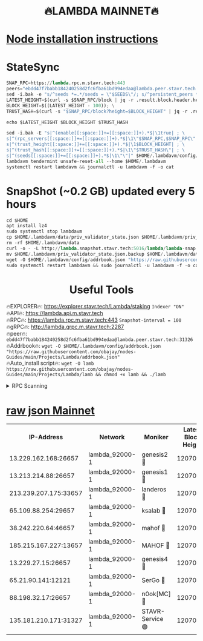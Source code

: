 <h1 align="center"> 🔥LAMBDA MAINNET🔥</h1>


[Node installation instructions](https://github.com/obajay/nodes-Guides/tree/main/Projects/Lambda)
=


# StateSync
```python
SNAP_RPC=https://lambda.rpc.m.stavr.tech:443
peers="ebdd47f7babb184240258d2fc6fba61bd994edaa@lambda.peer.stavr.tech:31326" 
sed -i.bak -e "s/^seeds *=.*/seeds = \"$SEEDS\"/; s/^persistent_peers *=.*/persistent_peers = \"$PEERS\"/" $HOME/.lambdavm/config/config.toml
LATEST_HEIGHT=$(curl -s $SNAP_RPC/block | jq -r .result.block.header.height); \
BLOCK_HEIGHT=$((LATEST_HEIGHT - 100)); \
TRUST_HASH=$(curl -s "$SNAP_RPC/block?height=$BLOCK_HEIGHT" | jq -r .result.block_id.hash)

echo $LATEST_HEIGHT $BLOCK_HEIGHT $TRUST_HASH

sed -i.bak -E "s|^(enable[[:space:]]+=[[:space:]]+).*$|\1true| ; \
s|^(rpc_servers[[:space:]]+=[[:space:]]+).*$|\1\"$SNAP_RPC,$SNAP_RPC\"| ; \
s|^(trust_height[[:space:]]+=[[:space:]]+).*$|\1$BLOCK_HEIGHT| ; \
s|^(trust_hash[[:space:]]+=[[:space:]]+).*$|\1\"$TRUST_HASH\"| ; \
s|^(seeds[[:space:]]+=[[:space:]]+).*$|\1\"\"|" $HOME/.lambdavm/config/config.toml
lambdavm tendermint unsafe-reset-all --home $HOME/.lambdavm
systemctl restart lambdavm && journalctl -u lambdavm -f -o cat

```
# SnapShot (~0.2 GB) updated every 5 hours
```python
cd $HOME
apt install lz4
sudo systemctl stop lambdavm
cp $HOME/.lambdavm/data/priv_validator_state.json $HOME/.lambdavm/priv_validator_state.json.backup
rm -rf $HOME/.lambdavm/data
curl -o - -L http://lambda.snapshot.stavr.tech:5016/lambda/lambda-snap.tar.lz4 | lz4 -c -d - | tar -x -C $HOME/.lambdavm --strip-components 2
mv $HOME/.lambdavm/priv_validator_state.json.backup $HOME/.lambdavm/data/priv_validator_state.json
wget -O $HOME/.lambdavm/config/addrbook.json "https://raw.githubusercontent.com/obajay/nodes-Guides/main/Projects/Lambda/addrbook.json"
sudo systemctl restart lambdavm && sudo journalctl -u lambdavm -f -o cat
```
 <h1 align="center"> Useful Tools</h1>

🔥EXPLORER🔥:      https://explorer.stavr.tech/Lambda/staking	        `Indexer "ON"` \
🔥API🔥: 			 		 https://lambda.api.m.stavr.tech \
🔥RPC🔥:           https://lambda.rpc.m.stavr.tech:443	              `Snapshot-interval = 100` \
🔥gRPC🔥:          http://lambda.grpc.m.stavr.tech:2287 \
🔥peer🔥:					 `ebdd47f7babb184240258d2fc6fba61bd994edaa@lambda.peer.stavr.tech:31326` \
🔥Addrbook🔥:    ```wget -O $HOME/.lambdavm/config/addrbook.json "https://raw.githubusercontent.com/obajay/nodes-Guides/main/Projects/Lambda/addrbook.json"``` \
🔥Auto_install script🔥: ```wget -O lamb https://raw.githubusercontent.com/obajay/nodes-Guides/main/Projects/Lambda/lamb && chmod +x lamb && ./lamb```


<details>
<summary>RPC Scanning</summary>

<h2 align="center"> We scan nodes in real time every 4 hours. And we provide the final result of RPC endpoints.
We cannot influence the operation of these nodes in any way. </h2>


```python
If Voting Power is higher than 0 --> then the Node is a validator of the network and may be subject to attack and be a potential threat to the chain.
```
```python
We marked such validators with a red symbol
```

</details>

[raw json Mainnet](https://rpc-check.lambm.stavr.tech/lambm/rpc-lambm-result.json)
=


<table><tr><th>IP-Address</th><th>Network</th><th>Moniker</th><th>Latest Block Height</th><th>Earliest Block Height</th><th>Catching Up</th><th>Tx Index</th><th>Voting Power</th><th>Scan Time</th></tr><tr><td>13.229.162.168:26657</td><td>lambda_92000-1</td><td>genesis2 🔴</td><td>12070549</td><td>1</td><td>False</td><td>on</td><td>15419054</td><td>2024-03-07T04:25:42.148342206UTC</td></tr><tr><td>13.213.214.88:26657</td><td>lambda_92000-1</td><td>genesis1 🔴</td><td>12070549</td><td>1</td><td>False</td><td>on</td><td>737835</td><td>2024-03-07T04:25:46.876779862UTC</td></tr><tr><td>213.239.207.175:33657</td><td>lambda_92000-1</td><td>landeros 🔴</td><td>12070547</td><td>8136001</td><td>False</td><td>off</td><td>1828234</td><td>2024-03-07T04:25:36.817359757UTC</td></tr><tr><td>65.109.88.254:29657</td><td>lambda_92000-1</td><td>ksalab 🔴</td><td>12070550</td><td>8715001</td><td>False</td><td>on</td><td>510465</td><td>2024-03-07T04:25:51.574581150UTC</td></tr><tr><td>38.242.220.64:46657</td><td>lambda_92000-1</td><td>mahof 🔴</td><td>12070552</td><td>10131001</td><td>False</td><td>off</td><td>770350</td><td>2024-03-07T04:25:56.330928066UTC</td></tr><tr><td>185.215.167.227:13657</td><td>lambda_92000-1</td><td>MAHOF 🔴</td><td>12070549</td><td>10134001</td><td>False</td><td>on</td><td>2051510</td><td>2024-03-07T04:25:45.670343753UTC</td></tr><tr><td>13.229.27.15:26657</td><td>lambda_92000-1</td><td>genesis4 🔴</td><td>12070549</td><td>11043001</td><td>False</td><td>on</td><td>9577262</td><td>2024-03-07T04:25:45.379129053UTC</td></tr><tr><td>65.21.90.141:12121</td><td>lambda_92000-1</td><td>SerGo 🔴</td><td>12070552</td><td>11970552</td><td>False</td><td>off</td><td>10618475</td><td>2024-03-07T04:25:56.053979472UTC</td></tr><tr><td>88.198.32.17:26657</td><td>lambda_92000-1</td><td>n0ok[MC] 🔴</td><td>12070553</td><td>11970553</td><td>False</td><td>off</td><td>1578630</td><td>2024-03-07T04:25:58.550446077UTC</td></tr><tr><td>135.181.210.171:31327</td><td>lambda_92000-1</td><td>STAVR-Service 🟢</td><td>12070550</td><td>12068001</td><td>False</td><td>on</td><td>0</td><td>2024-03-07T04:25:51.267449668UTC</td></tr></table>
